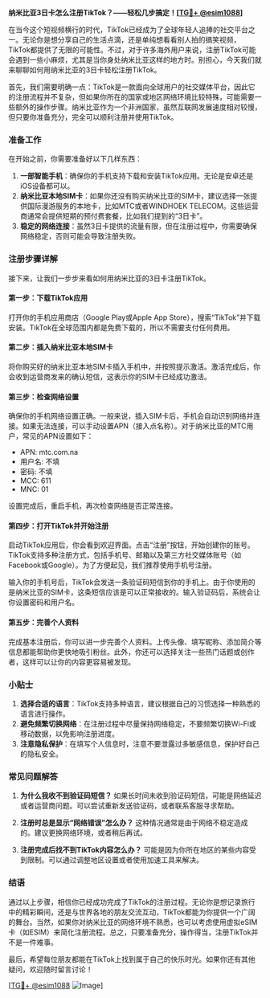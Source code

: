 **纳米比亚3日卡怎么注册TikTok？——轻松几步搞定！[[TG💪+ @esim1088](https://t.me/s/esim1088)]**

在当今这个短视频横行的时代，TikTok已经成为了全球年轻人追捧的社交平台之一。无论你是想分享自己的生活点滴，还是单纯想看看别人拍的搞笑视频，TikTok都提供了无限的可能性。不过，对于许多海外用户来说，注册TikTok可能会遇到一些小麻烦，尤其是当你身处纳米比亚这样的地方时。别担心，今天我们就来聊聊如何用纳米比亚的3日卡轻松注册TikTok。

首先，我们需要明确一点：TikTok是一款面向全球用户的社交媒体平台，因此它的注册流程并不复杂，但如果你所在的国家或地区网络环境比较特殊，可能需要一些额外的操作步骤。纳米比亚作为一个非洲国家，虽然互联网发展速度相对较慢，但只要你准备充分，完全可以顺利注册并使用TikTok。

### 准备工作

在开始之前，你需要准备好以下几样东西：

1. **一部智能手机**：确保你的手机支持下载和安装TikTok应用。无论是安卓还是iOS设备都可以。
2. **纳米比亚本地SIM卡**：如果你还没有购买纳米比亚的SIM卡，建议选择一张提供国际漫游服务的本地卡，比如MTC或者WINDHOEK TELECOM。这些运营商通常会提供短期的预付费套餐，比如我们提到的“3日卡”。
3. **稳定的网络连接**：虽然3日卡提供的流量有限，但在注册过程中，你需要确保网络稳定，否则可能会导致注册失败。

### 注册步骤详解

接下来，让我们一步步来看如何用纳米比亚的3日卡注册TikTok。

#### 第一步：下载TikTok应用

打开你的手机应用商店（Google Play或Apple App Store），搜索“TikTok”并下载安装。TikTok在全球范围内都是免费下载的，所以不需要支付任何费用。

#### 第二步：插入纳米比亚本地SIM卡

将你购买好的纳米比亚本地SIM卡插入手机中，并按照提示激活。激活完成后，你会收到运营商发来的确认短信，这表示你的SIM卡已经成功激活。

#### 第三步：检查网络设置

确保你的手机网络设置正确。一般来说，插入SIM卡后，手机会自动识别网络并连接。如果无法连接，可以手动设置APN（接入点名称）。对于纳米比亚的MTC用户，常见的APN设置如下：
- APN: mtc.com.na
- 用户名: 不填
- 密码: 不填
- MCC: 611
- MNC: 01

设置完成后，重启手机，再次检查网络是否正常连接。

#### 第四步：打开TikTok并开始注册

启动TikTok应用后，你会看到欢迎界面。点击“注册”按钮，开始创建你的账号。TikTok支持多种注册方式，包括手机号、邮箱以及第三方社交媒体账号（如Facebook或Google）。为了方便起见，我们推荐使用手机号注册。

输入你的手机号后，TikTok会发送一条验证码短信到你的手机上。由于你使用的是纳米比亚的SIM卡，这条短信应该是可以正常接收的。输入验证码后，系统会让你设置密码和用户名。

#### 第五步：完善个人资料

完成基本注册后，你可以进一步完善个人资料。上传头像、填写昵称、添加简介等信息都能帮助你更快地吸引粉丝。此外，你还可以选择关注一些热门话题或创作者，这样可以让你的内容更容易被发现。

### 小贴士

1. **选择合适的语言**：TikTok支持多种语言，建议根据自己的习惯选择一种熟悉的语言进行操作。
2. **避免频繁切换网络**：在注册过程中尽量保持网络稳定，不要频繁切换Wi-Fi或移动数据，以免影响注册进度。
3. **注意隐私保护**：在填写个人信息时，注意不要泄露过多敏感信息，保护好自己的隐私安全。

### 常见问题解答

1. **为什么我收不到验证码短信？**
   如果长时间未收到验证码短信，可能是网络延迟或者运营商问题。可以尝试重新发送验证码，或者联系客服寻求帮助。

2. **注册时总是显示“网络错误”怎么办？**
   这种情况通常是由于网络不稳定造成的。建议更换网络环境，或者稍后再试。

3. **注册完成后找不到TikTok内容怎么办？**
   可能是因为你所在地区的某些内容受到限制。可以通过调整地区设置或者使用加速工具来解决。

### 结语

通过以上步骤，相信你已经成功完成了TikTok的注册过程。无论你是想记录旅行中的精彩瞬间，还是与世界各地的朋友交流互动，TikTok都能为你提供一个广阔的舞台。当然，如果你对纳米比亚的网络环境不熟悉，也可以考虑使用虚拟eSIM卡（如ESIM）来简化注册流程。总之，只要准备充分，操作得当，注册TikTok并不是一件难事。

最后，希望每位朋友都能在TikTok上找到属于自己的快乐时光。如果你还有其他疑问，欢迎随时留言讨论！

[[TG💪+ @esim1088](https://t.me/s/esim1088) ![Image](https://i.postimg.cc/4NQfJmqS/Snipaste-2025-05-13-00-14-12.png)]